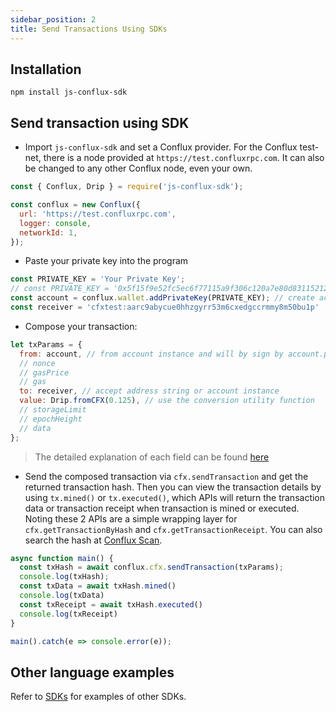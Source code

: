 ```yaml
---
sidebar_position: 2
title: Send Transactions Using SDKs
---
```


## Installation

`npm install js-conflux-sdk`

## Send transaction using SDK

* Import `js-conflux-sdk` and set a Conflux provider. For the Conflux test-net, there is a node provided at `https://test.confluxrpc.com`. It can also be changed to any other Conflux node, even your own.

```javascript
const { Conflux, Drip } = require('js-conflux-sdk');

const conflux = new Conflux({
  url: 'https://test.confluxrpc.com',
  logger: console,
  networkId: 1,
});
```

* Paste your private key into the program

```javascript
const PRIVATE_KEY = 'Your Private Key';
// const PRIVATE_KEY = '0x5f15f9e52fc5ec6f77115a9f306c120a7e80d83115212d33a843bb6b7989c261';
const account = conflux.wallet.addPrivateKey(PRIVATE_KEY); // create account instance
const receiver = 'cfxtest:aarc9abycue0hhzgyrr53m6cxedgccrmmy8m50bu1p'
```

* Compose your transaction:

```javascript
let txParams = {
  from: account, // from account instance and will by sign by account.privateKey
  // nonce
  // gasPrice
  // gas
  to: receiver, // accept address string or account instance
  value: Drip.fromCFX(0.125), // use the conversion utility function
  // storageLimit
  // epochHeight
  // data
};
```

> The detailed explanation of each field can be found [here](../learn/core-space-basics/core-transactions.md)

* Send the composed transaction via `cfx.sendTransaction` and get the returned transaction hash. Then you can view the transaction details by using `tx.mined()` or `tx.executed()`, which APIs will return the transaction data or transaction receipt when transaction is mined or executed. Noting these 2 APIs are a simple wrapping layer for `cfx.getTransactionByHash` and `cfx.getTransactionReceipt`. You can also search the hash at [Conflux Scan](http://confluxscan.io/).

```javascript
async function main() {
  const txHash = await conflux.cfx.sendTransaction(txParams);
  console.log(txHash);
  const txData = await txHash.mined()
  console.log(txData)
  const txReceipt = await txHash.executed()
  console.log(txReceipt)
}

main().catch(e => console.error(e));
```

## Other language examples

Refer to [SDKs](./sdks-and-tools/sdks.md) for examples of other SDKs.

